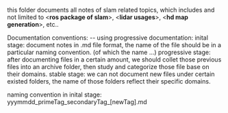 this folder documents all notes of slam related topics, which includes and not limited to <**ros package of slam**>, <**lidar usages**>, <**hd map generation**>, etc..


Documentation conventions:
-- using progressive documentation: 
	inital stage: document notes in .md file format, the name of the file should be in a particular naming convention. (of which the name ...)
	progressive stage: after documenting files in a certain amount, we should collet those previous files into an archive folder, then study and categorize those file base on their domains.
	stable stage: we can not document new files under certain existed folders, the name of those folders reflect their specific domains. 


naming convention in inital stage:
yyymmdd_primeTag_secondaryTag_[newTag].md
